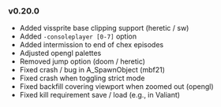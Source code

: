 ### v0.20.0
- Added vissprite base clipping support (heretic / sw)
- Added `-consoleplayer [0-7]` option
- Added intermission to end of chex episodes
- Adjusted opengl palettes
- Removed jump option (doom / heretic)
- Fixed crash / bug in A_SpawnObject (mbf21)
- Fixed crash when toggling strict mode
- Fixed backfill covering viewport when zoomed out (opengl)
- Fixed kill requirement save / load (e.g., in Valiant)
